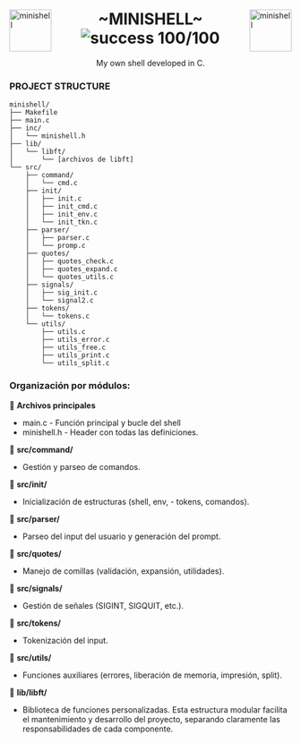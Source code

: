 <div>
    <img align="left" alt="minishell" src="https://github.com/eduaserr/42-project-badges/blob/a48e677fd4871e6999a9564101dca26091ec18ef/badges/minishelle.png" width="75px"><img align="right" alt="minishell" src="https://github.com/eduaserr/42-project-badges/blob/a48e677fd4871e6999a9564101dca26091ec18ef/badges/minishelln.png" width="75px">
    <h1 align="center"> ~MINISHELL~ <br><img alt="success 100/100" src="https://img.shields.io/badge/100%2F100-green?style=plastic&logoColor=green&label=success"></h1>
	
</div>
<p align="center">My own shell developed in C.<br></p>

### PROJECT STRUCTURE
```
minishell/
├── Makefile
├── main.c
├── inc/
│   └── minishell.h
├── lib/
│   └── libft/
│       └── [archivos de libft]
└── src/
	├── command/
	│   └── cmd.c
	├── init/
	│   ├── init.c
	│   ├── init_cmd.c
	│   ├── init_env.c
	│   └── init_tkn.c
	├── parser/
	│   ├── parser.c
	│   └── promp.c
	├── quotes/
	│   ├── quotes_check.c
	│   ├── quotes_expand.c
	│   └── quotes_utils.c
	├── signals/
	│   ├── sig_init.c
	│   └── signal2.c
	├── tokens/
	│   └── tokens.c
	└── utils/
		├── utils.c
		├── utils_error.c
		├── utils_free.c
		├── utils_print.c
		└── utils_split.c

```

### Organización por módulos:
📁 **Archivos principales**
- main.c - Función principal y bucle del shell
- minishell.h - Header con todas las definiciones.

📁 **src/command/**
- Gestión y parseo de comandos.

📁 **src/init/**
- Inicialización de estructuras (shell, env, - tokens, comandos).

📁 **src/parser/**
- Parseo del input del usuario y generación del prompt.

📁 **src/quotes/**
- Manejo de comillas (validación, expansión, utilidades).

📁 **src/signals/**
- Gestión de señales (SIGINT, SIGQUIT, etc.).

📁 **src/tokens/**
- Tokenización del input.

📁 **src/utils/**
- Funciones auxiliares (errores, liberación de memoria, impresión, split).

📁 **lib/libft/**
- Biblioteca de funciones personalizadas.
Esta estructura modular facilita el mantenimiento y desarrollo del proyecto, separando claramente las responsabilidades de cada componente.


<!--
---------

CHECK ARGUMENTOS Y CHECK ENV
- gestion de señales
-INIT_MSHELL();
-init_shell
    init_env
    init_lstenv
    init_token
    init_command
    init_redir
    init_data
-update_shell
-update shlvl

-READLINE-
-promp , -ENTER , ctrl + D
-lexer
-parser



-exit_status()
Funciones necesarias para el tratamiento de los nodos:
Creación de nodos:

Recomendable hacer malloc 1 vez (init) y liberar cuadno sea necesario, (update_shell)

t_env *create_env_node(char *env_var)

Crea un nuevo nodo a partir de una cadena env_var en formato KEY=VALUE.
Inicialización de la lista:

t_env *init_env_list(char **envp)
Inicializa la lista enlazada a partir del array envp de variables de entorno.

t_env *find_env_key(t_env *lstenv, const char *key)
Busca un nodo en la lista que coincida con una clave específica (key).
Añadir nodos:

void add_env_node(t_env **lstenv, const char *key, const char *value)
Añade un nuevo nodo al final de la lista con la clave y el valor proporcionados.
Actualizar nodos:

void update_env_node(t_env *lstenv, const char *key, const char *value)
Actualiza el valor de un nodo existente con la clave proporcionada.
Añadir o actualizar nodos:

void add_or_update_env(t_env **lstenv, const char *key, const char *value)
Añade un nuevo nodo si la clave no existe o actualiza el valor si la clave ya está presente.
Eliminar nodos:

void remove_env_key(t_env **lstenv, const char *key)
Elimina un nodo de la lista que coincida con una clave específica.
Liberar la lista:

void ft_free_env(t_env *lstenv)
Libera toda la memoria asociada a la lista enlazada.
Recorrer la lista:

void print_env_list(t_env *lstenv)
Recorre la lista y muestra todas las claves y valores (útil para depuración)

---------





caracteres literales : (", $, \) (comilla doble, dollar y barra invertida).
    caracteres que dentro de las comillas se interpretan literal .

Ambos comandos se interpretan igual por bash:
    ls 'a'' 'a''
> ls: cannot access 'a a': No such file or directory
    ls 'a a'
> ls: cannot access 'a a': No such file or directory






cd sin argumentos debe de llevarte al home

Cuando inicas ./minishell, el pwd (o el estado de la shell en general) debe ser heredado de bash?
por ejemplo si ejecuto ./minishell desde desktop, ./minishell debería estar también en desktop.
ej.:
cursus/minishell/./minishell     -> eduaserr@minishell$ (en DESKTOP).
                ./minishell     -> eduaserr@minishell~/cursus/minishell$ (En carpeta minishell).



NUEVA ESTRUCTURA

// Tu estructura actual después del parsing:
// cmd->args[0] = "ls"
// cmd->args[1] = "-l"
// cmd->args[2] = "-a"
// cmd->args[3] = NULL
// cmd->redirs->type = REDIR_OUT
// cmd->redirs->file = "file.txt"

int result = execute_command(cmd, envp);

// Internamente execve se llama así:
// execve("/bin/ls", cmd->args, envp);


input_user -> ls -l  >| cd dir >> file
node [0]
char *cmd -> "ls -l"
char **str;

str[0][0] = "ls"
str[0][1] = "-l"

node [1]
char *cmd -> "cd dir"
char **str;

str[0][0] = "cd"
str[0][1] = "dir"
-->